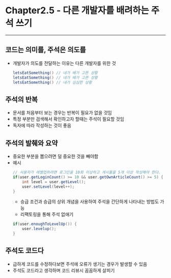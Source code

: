 # Chapter2.5 - 다른 개발자를 배려하는 주석 쓰기
---

## 코드는 의미를, 주석은 의도를
- 개발자가 의도를 전달하는 이유는 다른 개발자를 위한 것
    ```java
    letsEatSomething() // 내가 배가 고픈 상황
    letsEatSomething() // 네가 배가 고픈 상황
    letsEatSomething() // 내가 심심한 상황
    ```

## 주석의 반복
- 문서를 처음부터 보는 경우는 반복이 필요가 없을 것임
- 특정 부분만 검색해서 확인하고자 할때는 주석이 필요할 것임
- 독자에 따라 작성하는 것이 좋음

## 주석의 발췌와 요약
- 중요한 부분을 뽑으려면 덜 중요한 것을 빼야함
- 예시
    ```java
    // 사용자가 레벨업하려면 로그인을 10회 이상하고 게시물을 5개 이상 작성해야 한다.
    if(user.getLoginCount() >= 10 && user.getOwnArticleCount() >= 5) {
        int level = user.getLevel();
        user.setLevel(level++);
    } 
    ```
    - 승급 조건과 승급의 상위 개념을 사용하여 주석을 간단하게 나타내는 방법도 가능
    - 리팩토링을 통해 주석 없애기
    ```java
    if(user.enoughToLevelUp()) {
        user.levelup();
    }
    ```

## 주석도 코드다
- 급하게 코드를 수정하다보면 주석에 오류가 생기는 경우가 발생할 수 있음
- 주석도 코드라고 생각하며 코드 리뷰시 꼼꼼하게 살피기